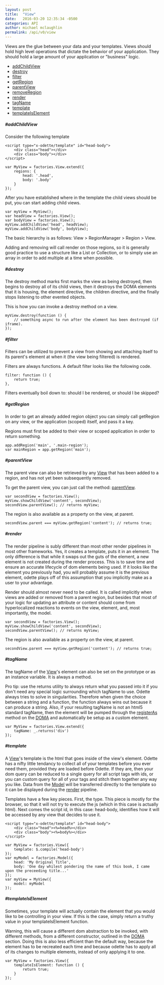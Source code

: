 ```yaml
---
layout: post
title:  "View"
date:   2016-03-20 12:35:34 -0500
categories: API
author: michael mclaughlin
permalink: /api/v0/view
---
```




<p>Views are the glue between your data and your templates. Views should hold high level operations that dictate the behavior of your application. They should hold a large amount of your application or "business" logic.</p>
<ul class="list navigation-links">
    <li class="left clear-left"><a href="#addChildView">addChildView</a></li>
    <li class="left clear-left"><a href="#destroy">destroy</a></li>
    <li class="left clear-left"><a href="#filter">filter</a></li>
    <li class="left clear-left"><a href="#getRegion">getRegion</a></li>
    <li class="left clear-left"><a href="#parentView">parentView</a></li>
    <li class="left clear-left"><a href="#establishRegions">removeRegion</a></li>
    <li class="left clear-left"><a href="#render">render</a></li>
    <li class="left clear-left"><a href="#tagName">tagName</a></li>
    <li class="left clear-left"><a href="#template">template</a></li>
    <li class="left clear-left"><a href="#templateIsElement">templateIsElement</a></li>
</ul>
<h5 id="addChildView" class="title-headline">#addChildView</h5>
<div class="card">
    <div class="card-content code-step">
        <p>Consider the following template</p>
        <pre class="code code-section"><code class="language-html">&lt;script type=&quot;x-odette/template&quot; id=&quot;head-body&quot;&gt;
    &lt;div class=&quot;head&quot;&gt;&lt;/div&gt;
    &lt;div class=&quot;body&quot;&gt;&lt;/div&gt;
&lt;/script&gt;</code></pre>
        <pre class="code code-section"><code class="language-javascript">var MyView = factories.View.extend({
    regions: {
        head: '.head',
        body: '.body'
    }
});</code></pre>
        <p>After you have established where in the template the child views should be put, you can start adding child views.</p>
        <pre class="code code-section"><code class="language-javascript">var myView = MyView();
var headView = factories.View();
var bodyView = factories.View();
myView.addChildView('head', headView);
myView.addChildView('body', bodyView);</code></pre>
        <p>The basic hierarchy is as follows: View > RegionManager > Region > View.</p>
        <p>Adding and removing will call render on those regions, so it is generally good practice to use a structure like a List or Collection, or to simply use an array in order to add multiple at a time when possible.</p>
    </div>
</div>
<h5 id="destroy" class="title-headline">#destroy</h5>
<p>The destroy method marks first marks the view as being destroyed, then begins to destroy all of its child views, then it destroys the DOMA elements that it is housing, the element directive, the children directive, and the finally stops listening to other evented objects.</p>
<div class="card">
    <div class="card-content code-step">
        <p>This is how you can invoke a destroy method on a view.</p>
        <pre class="code code-section"><code class="language-javascript">myView.destroy(function () {
    // something async to run after the element has been destroyed (if iframe).
});</code></pre>
    </div>
</div>
<h5 id="filter" class="title-headline">#filter</h5>
<p>Filters can be utilized to prevent a view from showing and attaching itself to its parent's element at when it (the view being filtered) is rendered.</p>
<div class="card">
    <div class="card-content code-step">
        <p>Filters are always functions. A default filter looks like the following code.</p>
        <pre class="code code-section"><code class="language-javascript">filter: function () {
    return true;
},</code></pre>
        <p>Filters eventually boil down to: should I be rendered, or should I be skipped?</p>
    </div>
</div>
<h5 id="getRegion" class="title-headline">#getRegion</h5>
<p>In order to get an already added region object you can simply call getRegion on any view, or the application (scoped) itself, and pass it a key.</p>
<div class="card">
    <div class="card-content code-step">
        <p>Regions must first be added to their view or scoped application in order to return something.</p>
        <pre class="code code-section"><code class="language-javascript">app.addRegion('main', '.main-region');
var mainRegion = app.getRegion('main');</code></pre>
    </div>
</div>
<h5 id="parentView" class="title-headline">#parentView</h5>
<p>The parent view can also be retrieved by any <a href="/api/v0/view">View</a> that has been added to a region, and has not yet been subsequently removed.</p>
<div class="card">
    <div class="card-content code-step">
        <p>To get the parent view, you can just call the method: <a href="#parentView">parentView</a>.</p>
        <pre class="code code-section"><code class="language-javascript">var secondView = factories.View();
myView.showChildView('content', secondView);
secondView.parentView(); // returns myView;</code></pre>
        <p>The region is also available as a property on the view, at parent.</p>
        <pre class="code code-section"><code class="language-javascript">secondView.parent === myView.getRegion('content'); // returns true;</code></pre>
    </div>
</div>

<h5 id="render" class="title-headline">#render</h5>
<p>The render pipeline is subly different than most other render pipelines in most other frameworks. Yes, it creates a template, puts it in an element. The only difference is that while it swaps out the guts of the element, a new element is not created during the render process. This is to save time and ensure an accurate lifecycle of dom elements being used. If it looks like the element you previously had, you will probably assume it is the previous element, odette plays off of this assumption that you implicitly make as a user to your advantage.</p>
<div class="card">
    <div class="card-content code-step">
        <p>Render should almost never need to be called. It is called implicitly when views are added or removed from a parent region, but besides that most of your logic for updating an attribute or content should come from hyperlocalized reactions to events on the view, element, and, most importantly, the model.</p>
        <pre class="code code-section"><code class="language-javascript">var secondView = factories.View();
myView.showChildView('content', secondView);
secondView.parentView(); // returns myView;</code></pre>
        <p>The region is also available as a property on the view, at parent.</p>
        <pre class="code code-section"><code class="language-javascript">secondView.parent === myView.getRegion('content'); // returns true;</code></pre>
    </div>
</div>

<h5 id="tagName" class="title-headline">#tagName</h5>
<p>The tagName of the <a href="/api/v0/view">View</a>'s element can also be set on the prototype or as an instance variable. It is always a method.</p>
<div class="card">
    <div class="card-content code-step">
        <p>Pro tip: use the returns utility to always return what you passed into it if you don't need any special logic surrounding which tagName to use. Odette always tries to solve in singularities. Therefore when given the choice between a string and a function, the function always wins out because it can produce a string. Also, if your resulting tagName is not an html5 standard tagName, then the element will be pumped through the <a href="/api/v0/doma#registerAs">registerAs</a> method on the <a href="/api/v0/doma">DOMA</a> and automatically be setup as a custom element.</p>
        <pre class="code code-section"><code class="language-javascript">var MyView = factories.View.extend({
    tagName: _.returns('div')
});</code></pre>
    </div>
</div>
<h5 id="template" class="title-headline">#template</h5>
<p>A <a href="#fixed-nav-container">View</a>'s template is the html that goes inside of the view's element. Odette has a nifty little tendancy to collect all of your templates before you ever need them, provided they are loaded before Odette. If they are, then your dom query can be reduced to a single query for all script tags with ids, or you can custom query for all of your tags and stitch them together any way you like. Data from the <a href="/api/v0/model">Model</a> will be transferred directly to the template so it can be displayed during the <a href="#render">render</a> pipeline.</p>
<div class="card">
    <div class="card-content code-step">
        <p>Templates have a few key pieces. First, the type. This piece is mostly for the browser, so that it will not try to execute the js (which in this case is actually html). Next comes the script id, in this case: head-body, identifies how it will be accessed by any view that decides to use it.</p>
        <pre class="code code-section"><code class="language-html">&lt;script type=&quot;x-odette/template&quot; id=&quot;head-body&quot;&gt;
    &lt;div class=&quot;head&quot;&gt;&lt;%=head%&gt;&lt;/div&gt;
    &lt;div class=&quot;body&quot;&gt;&lt;%=body%&gt;&lt;/div&gt;
&lt;/script&gt;</code></pre>
        <pre class="code code-section"><code class="language-javascript">var MyView = factories.View({
    template: $.compile('head-body')
});
var myModel = factories.Model({
    head: 'My Original Title',
    body: 'One day whilest pondering the name of this book, I came upon the preceeding title...'
});
var myView = MyView({
    model: myModel
});</code></pre>
    </div>
</div>
<h5 id="templateIsElement" class="title-headline">#templateIsElement</h5>
<p>Sometimes, your template will actually contain the element that you would like to be controlling in your view. If this is the case, simply return a truthy value in your templateIsElement function.</p>
<div class="card">
    <div class="card-content code-step">
        <p>Warning, this will cause a different dom abstraction to be invoked, with different methods, from a different constructor, outlined in the <a href="/api/v0/doma">DOMA</a> section. Doing this is also less efficient than the default way, because the element has to be recreated each time and because odette has to apply all of its changes to multiple elements, instead of only applying it to one.</p>
        <pre class="code code-section"><code class="language-javascript">var MyView = factories.View({
    templateIsElement: function () {
        return true;
    }
});</code></pre>
    </div>
</div>